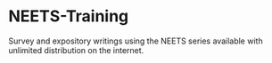 # NEETS-Training
Survey and expository writings using the NEETS series available with unlimited distribution on the internet.
